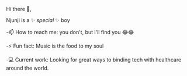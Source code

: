 Hi there 👋,

Njunji is a ✨ _special_ ✨ boy 

-📫 How to reach me: you don't, but i'll find you 😂😂

-⚡ Fun fact: Music is the food to my soul

-💻 Current work: Looking for great ways to binding tech with healthcare around the world.


